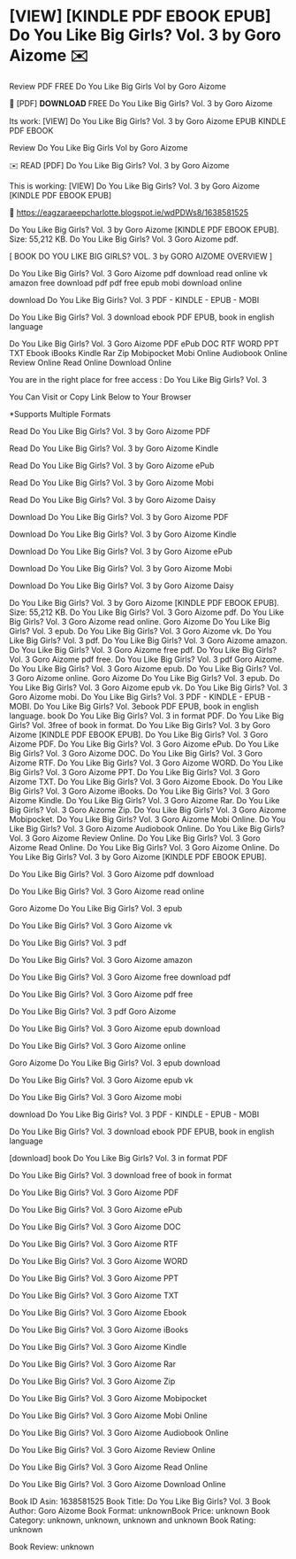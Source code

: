 # [VIEW] [KINDLE PDF EBOOK EPUB] Do You Like Big Girls? Vol. 3 by  Goro Aizome ✉️
Review PDF FREE Do You Like Big Girls Vol by Goro Aizome

💏 [PDF] 𝐃𝐎𝐖𝐍𝐋𝐎𝐀𝐃 FREE Do You Like Big Girls? Vol. 3 by Goro Aizome

Its work: [VIEW] Do You Like Big Girls? Vol. 3 by Goro Aizome EPUB KINDLE PDF EBOOK


Review Do You Like Big Girls Vol by Goro Aizome

✉️ READ [PDF] Do You Like Big Girls? Vol. 3 by Goro Aizome

This is working: [VIEW] Do You Like Big Girls? Vol. 3 by Goro Aizome [KINDLE PDF EBOOK EPUB]



📌 https://eagzaraeepcharlotte.blogspot.ie/wdPDWs8/1638581525



Do You Like Big Girls? Vol. 3 by Goro Aizome [KINDLE PDF EBOOK EPUB]. Size: 55,212 KB. Do You Like Big Girls? Vol. 3 Goro Aizome pdf.

[ BOOK DO YOU LIKE BIG GIRLS? VOL. 3 by GORO AIZOME OVERVIEW ]

Do You Like Big Girls? Vol. 3 Goro Aizome pdf download read online vk amazon free download pdf pdf free epub mobi download online

download Do You Like Big Girls? Vol. 3 PDF - KINDLE - EPUB - MOBI

Do You Like Big Girls? Vol. 3 download ebook PDF EPUB, book in english language

Do You Like Big Girls? Vol. 3 Goro Aizome PDF ePub DOC RTF WORD PPT TXT Ebook iBooks Kindle Rar Zip Mobipocket Mobi Online Audiobook Online Review Online Read Online Download Online

You are in the right place for free access : Do You Like Big Girls? Vol. 3

You Can Visit or Copy Link Below to Your Browser

*Supports Multiple Formats

Read Do You Like Big Girls? Vol. 3 by Goro Aizome PDF

Read Do You Like Big Girls? Vol. 3 by Goro Aizome Kindle

Read Do You Like Big Girls? Vol. 3 by Goro Aizome ePub

Read Do You Like Big Girls? Vol. 3 by Goro Aizome Mobi

Read Do You Like Big Girls? Vol. 3 by Goro Aizome Daisy

Download Do You Like Big Girls? Vol. 3 by Goro Aizome PDF

Download Do You Like Big Girls? Vol. 3 by Goro Aizome Kindle

Download Do You Like Big Girls? Vol. 3 by Goro Aizome ePub

Download Do You Like Big Girls? Vol. 3 by Goro Aizome Mobi

Download Do You Like Big Girls? Vol. 3 by Goro Aizome Daisy

Do You Like Big Girls? Vol. 3 by Goro Aizome [KINDLE PDF EBOOK EPUB]. Size: 55,212 KB. Do You Like Big Girls? Vol. 3 Goro Aizome pdf. Do You Like Big Girls? Vol. 3 Goro Aizome read online. Goro Aizome Do You Like Big Girls? Vol. 3 epub. Do You Like Big Girls? Vol. 3 Goro Aizome vk. Do You Like Big Girls? Vol. 3 pdf. Do You Like Big Girls? Vol. 3 Goro Aizome amazon. Do You Like Big Girls? Vol. 3 Goro Aizome free pdf. Do You Like Big Girls? Vol. 3 Goro Aizome pdf free. Do You Like Big Girls? Vol. 3 pdf Goro Aizome. Do You Like Big Girls? Vol. 3 Goro Aizome epub. Do You Like Big Girls? Vol. 3 Goro Aizome online. Goro Aizome Do You Like Big Girls? Vol. 3 epub. Do You Like Big Girls? Vol. 3 Goro Aizome epub vk. Do You Like Big Girls? Vol. 3 Goro Aizome mobi. Do You Like Big Girls? Vol. 3 PDF - KINDLE - EPUB - MOBI. Do You Like Big Girls? Vol. 3ebook PDF EPUB, book in english language. book Do You Like Big Girls? Vol. 3 in format PDF. Do You Like Big Girls? Vol. 3free of book in format. Do You Like Big Girls? Vol. 3 by Goro Aizome [KINDLE PDF EBOOK EPUB]. Do You Like Big Girls? Vol. 3 Goro Aizome PDF. Do You Like Big Girls? Vol. 3 Goro Aizome ePub. Do You Like Big Girls? Vol. 3 Goro Aizome DOC. Do You Like Big Girls? Vol. 3 Goro Aizome RTF. Do You Like Big Girls? Vol. 3 Goro Aizome WORD. Do You Like Big Girls? Vol. 3 Goro Aizome PPT. Do You Like Big Girls? Vol. 3 Goro Aizome TXT. Do You Like Big Girls? Vol. 3 Goro Aizome Ebook. Do You Like Big Girls? Vol. 3 Goro Aizome iBooks. Do You Like Big Girls? Vol. 3 Goro Aizome Kindle. Do You Like Big Girls? Vol. 3 Goro Aizome Rar. Do You Like Big Girls? Vol. 3 Goro Aizome Zip. Do You Like Big Girls? Vol. 3 Goro Aizome Mobipocket. Do You Like Big Girls? Vol. 3 Goro Aizome Mobi Online. Do You Like Big Girls? Vol. 3 Goro Aizome Audiobook Online. Do You Like Big Girls? Vol. 3 Goro Aizome Review Online. Do You Like Big Girls? Vol. 3 Goro Aizome Read Online. Do You Like Big Girls? Vol. 3 Goro Aizome Online. Do You Like Big Girls? Vol. 3 by Goro Aizome [KINDLE PDF EBOOK EPUB].

Do You Like Big Girls? Vol. 3 Goro Aizome pdf download

Do You Like Big Girls? Vol. 3 Goro Aizome read online

Goro Aizome Do You Like Big Girls? Vol. 3 epub

Do You Like Big Girls? Vol. 3 Goro Aizome vk

Do You Like Big Girls? Vol. 3 pdf

Do You Like Big Girls? Vol. 3 Goro Aizome amazon

Do You Like Big Girls? Vol. 3 Goro Aizome free download pdf

Do You Like Big Girls? Vol. 3 Goro Aizome pdf free

Do You Like Big Girls? Vol. 3 pdf Goro Aizome

Do You Like Big Girls? Vol. 3 Goro Aizome epub download

Do You Like Big Girls? Vol. 3 Goro Aizome online

Goro Aizome Do You Like Big Girls? Vol. 3 epub download

Do You Like Big Girls? Vol. 3 Goro Aizome epub vk

Do You Like Big Girls? Vol. 3 Goro Aizome mobi

download Do You Like Big Girls? Vol. 3 PDF - KINDLE - EPUB - MOBI

Do You Like Big Girls? Vol. 3 download ebook PDF EPUB, book in english language

[download] book Do You Like Big Girls? Vol. 3 in format PDF

Do You Like Big Girls? Vol. 3 download free of book in format

Do You Like Big Girls? Vol. 3 Goro Aizome PDF

Do You Like Big Girls? Vol. 3 Goro Aizome ePub

Do You Like Big Girls? Vol. 3 Goro Aizome DOC

Do You Like Big Girls? Vol. 3 Goro Aizome RTF

Do You Like Big Girls? Vol. 3 Goro Aizome WORD

Do You Like Big Girls? Vol. 3 Goro Aizome PPT

Do You Like Big Girls? Vol. 3 Goro Aizome TXT

Do You Like Big Girls? Vol. 3 Goro Aizome Ebook

Do You Like Big Girls? Vol. 3 Goro Aizome iBooks

Do You Like Big Girls? Vol. 3 Goro Aizome Kindle

Do You Like Big Girls? Vol. 3 Goro Aizome Rar

Do You Like Big Girls? Vol. 3 Goro Aizome Zip

Do You Like Big Girls? Vol. 3 Goro Aizome Mobipocket

Do You Like Big Girls? Vol. 3 Goro Aizome Mobi Online

Do You Like Big Girls? Vol. 3 Goro Aizome Audiobook Online

Do You Like Big Girls? Vol. 3 Goro Aizome Review Online

Do You Like Big Girls? Vol. 3 Goro Aizome Read Online

Do You Like Big Girls? Vol. 3 Goro Aizome Download Online

Book ID Asin: 1638581525
Book Title: Do You Like Big Girls? Vol. 3
Book Author: Goro Aizome
Book Format: unknownBook Price: unknown
Book Category: unknown, unknown, unknown and unknown
Book Rating: unknown

Book Review: unknown
